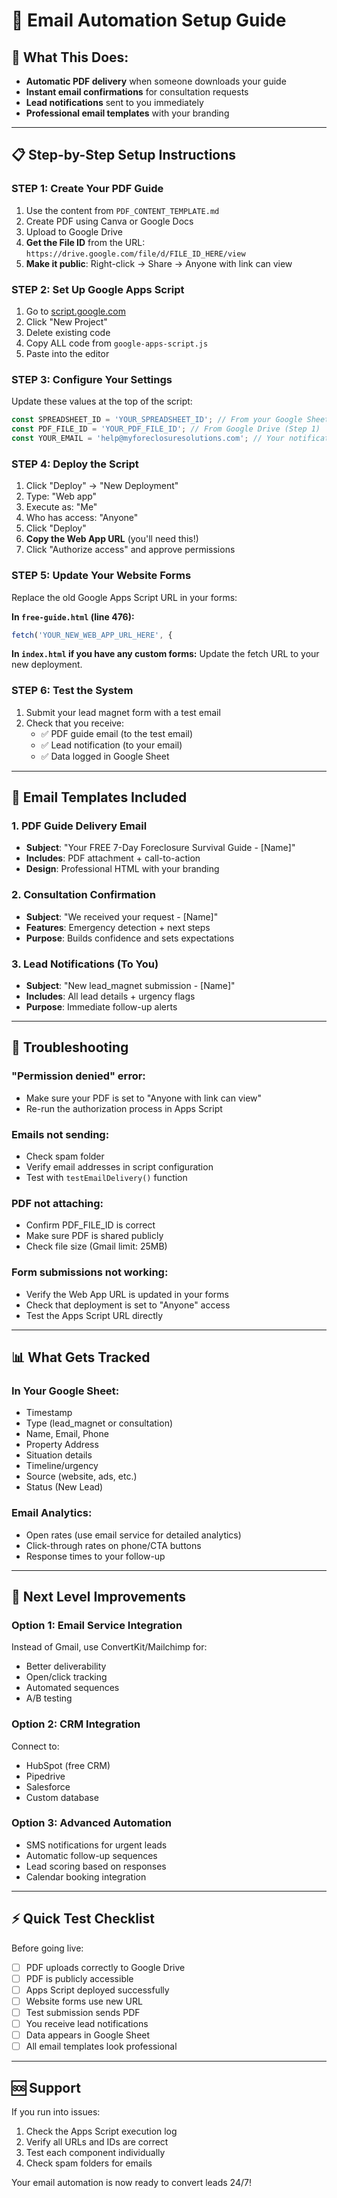 # 📧 Email Automation Setup Guide

## 🎯 What This Does:
- **Automatic PDF delivery** when someone downloads your guide
- **Instant email confirmations** for consultation requests
- **Lead notifications** sent to you immediately
- **Professional email templates** with your branding

---

## 📋 Step-by-Step Setup Instructions

### STEP 1: Create Your PDF Guide
1. Use the content from `PDF_CONTENT_TEMPLATE.md`
2. Create PDF using Canva or Google Docs
3. Upload to Google Drive
4. **Get the File ID** from the URL: `https://drive.google.com/file/d/FILE_ID_HERE/view`
5. **Make it public**: Right-click → Share → Anyone with link can view

### STEP 2: Set Up Google Apps Script
1. Go to [script.google.com](https://script.google.com)
2. Click "New Project"
3. Delete existing code
4. Copy ALL code from `google-apps-script.js`
5. Paste into the editor

### STEP 3: Configure Your Settings
Update these values at the top of the script:

```javascript
const SPREADSHEET_ID = 'YOUR_SPREADSHEET_ID'; // From your Google Sheet URL
const PDF_FILE_ID = 'YOUR_PDF_FILE_ID'; // From Google Drive (Step 1)
const YOUR_EMAIL = 'help@myforeclosuresolutions.com'; // Your notification email
```

### STEP 4: Deploy the Script
1. Click "Deploy" → "New Deployment"
2. Type: "Web app"
3. Execute as: "Me"
4. Who has access: "Anyone"
5. Click "Deploy"
6. **Copy the Web App URL** (you'll need this!)
7. Click "Authorize access" and approve permissions

### STEP 5: Update Your Website Forms
Replace the old Google Apps Script URL in your forms:

**In `free-guide.html` (line 476):**
```javascript
fetch('YOUR_NEW_WEB_APP_URL_HERE', {
```

**In `index.html` if you have any custom forms:**
Update the fetch URL to your new deployment.

### STEP 6: Test the System
1. Submit your lead magnet form with a test email
2. Check that you receive:
   - ✅ PDF guide email (to the test email)
   - ✅ Lead notification (to your email)
   - ✅ Data logged in Google Sheet

---

## 📧 Email Templates Included

### 1. PDF Guide Delivery Email
- **Subject**: "Your FREE 7-Day Foreclosure Survival Guide - [Name]"
- **Includes**: PDF attachment + call-to-action
- **Design**: Professional HTML with your branding

### 2. Consultation Confirmation
- **Subject**: "We received your request - [Name]"
- **Features**: Emergency detection + next steps
- **Purpose**: Builds confidence and sets expectations

### 3. Lead Notifications (To You)
- **Subject**: "New lead_magnet submission - [Name]"
- **Includes**: All lead details + urgency flags
- **Purpose**: Immediate follow-up alerts

---

## 🔧 Troubleshooting

### "Permission denied" error:
- Make sure your PDF is set to "Anyone with link can view"
- Re-run the authorization process in Apps Script

### Emails not sending:
- Check spam folder
- Verify email addresses in script configuration
- Test with `testEmailDelivery()` function

### PDF not attaching:
- Confirm PDF_FILE_ID is correct
- Make sure PDF is shared publicly
- Check file size (Gmail limit: 25MB)

### Form submissions not working:
- Verify the Web App URL is updated in your forms
- Check that deployment is set to "Anyone" access
- Test the Apps Script URL directly

---

## 📊 What Gets Tracked

### In Your Google Sheet:
- Timestamp
- Type (lead_magnet or consultation)
- Name, Email, Phone
- Property Address
- Situation details
- Timeline/urgency
- Source (website, ads, etc.)
- Status (New Lead)

### Email Analytics:
- Open rates (use email service for detailed analytics)
- Click-through rates on phone/CTA buttons
- Response times to your follow-up

---

## 🚀 Next Level Improvements

### Option 1: Email Service Integration
Instead of Gmail, use ConvertKit/Mailchimp for:
- Better deliverability
- Open/click tracking
- Automated sequences
- A/B testing

### Option 2: CRM Integration
Connect to:
- HubSpot (free CRM)
- Pipedrive
- Salesforce
- Custom database

### Option 3: Advanced Automation
- SMS notifications for urgent leads
- Automatic follow-up sequences
- Lead scoring based on responses
- Calendar booking integration

---

## ⚡ Quick Test Checklist

Before going live:
- [ ] PDF uploads correctly to Google Drive
- [ ] PDF is publicly accessible
- [ ] Apps Script deployed successfully
- [ ] Website forms use new URL
- [ ] Test submission sends PDF
- [ ] You receive lead notifications
- [ ] Data appears in Google Sheet
- [ ] All email templates look professional

---

## 🆘 Support

If you run into issues:
1. Check the Apps Script execution log
2. Verify all URLs and IDs are correct
3. Test each component individually
4. Check spam folders for emails

Your email automation is now ready to convert leads 24/7!